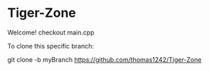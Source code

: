 # Tiger-Zone

Welcome!
checkout main.cpp

To clone this specific branch:

git clone -b myBranch https://github.com/thomas1242/Tiger-Zone
